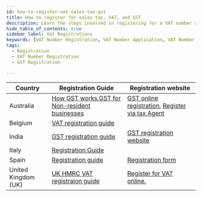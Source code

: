 ```yaml
---
id: how-to-register-vat-sales-tax-gst
title: How to register for sales tax, VAT, and GST
description: Learn the steps involved in registering for a VAT number and the requirements for businesses operating in different countries.
hide_table_of_contents: true
sidebar_label: Vat Registrations 
keywords: [VAT Number Registration, VAT Number Application, VAT Number Renewal, VAT Number Transfer, VAT Number Change, register for vat number,vat number registration online,vat number registration form, vat number registration requirements, vat number registration deadline]
tags:
  - Registration
  - VAT Number Registration
  - GST Regsitration

---
```

|Country| Registration Guide|Registration website|
|--|--|--|
|Australia|[How GST works](https://www.ato.gov.au/business/gst/),[GST for Non-resident businesses](https://www.ato.gov.au/Business/International-tax-for-business/Non-resident-businesses-and-GST/)|[GST online registration](https://www.ato.gov.au/general/online-services/businesses/), [Register via tax Agent](https://www.tpb.gov.au/public-register)|
|Belgium|[VAT registration guide](https://business.belgium.be/en/setting_up_your_business/registration_with_the_vat_authorities)| |
|India|[GST registration guide](https://cbic-gst.gov.in/faqs-user-manual-new-gst-registration.html)|[GST registration website](https://reg.gst.gov.in/registration/)|
|Italy|[Registration Guide](https://www.agenziaentrate.gov.it/portale/web/english/incorporation-and-registration-of-a-company)| |
|Spain|[Registration guide](https://administracion.gob.es/pag_Home/en/Tu-espacio-europeo/derechos-obligaciones/empresas/impuestos/IVA/registro-pago.html)|[Registration form](https://sede.agenciatributaria.gob.es/Sede/en_gb/iva/iva-operaciones-comercio-exterior/identificacion-realizar-operaciones-otros-empresarios-ue/gestiones.html)|
|United Kingdom (UK)|[UK HMRC VAT registraion guide](https://www.gov.uk/register-for-vat/how-register-for-vat)|[Register for VAT online.](https://www.tax.service.gov.uk/register-for-vat)|
